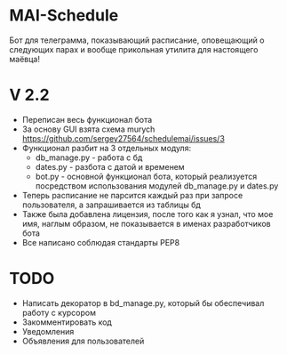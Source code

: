 # MAI-Schedule
Бот для телеграмма, показывающий расписание, оповещающий о следующих парах и вообще прикольная утилита для настоящего маёвца!

# V 2.2
- Переписан весь функционал бота
- За основу GUI взята схема murych https://github.com/sergey27564/schedulemai/issues/3
- Функционал разбит на 3 отдельных модуля:
  * db_manage.py - работа с бд
  * dates.py - разбота с датой и временем
  * bot.py - основной функционал бота, который реализуется посредством использования модулей db_manage.py и dates.py
- Теперь расписание не парсится каждый раз при запросе пользователя, а запрашивается из таблицы бд
- Также была добавлена лицензия, после того как я узнал, что мое имя, наглым образом, не показывается в именах разработчиков бота
- Все написано соблюдая стандарты PEP8

# TODO
- Написать декоратор в bd_manage.py, который бы обеспечивал работу с курсором
- Закомментировать код
- Уведомления
- Объявления для пользователей
